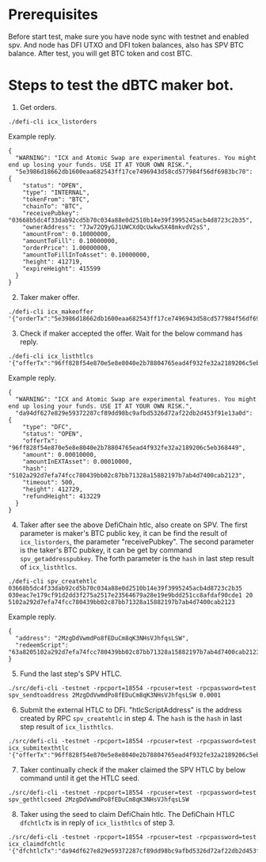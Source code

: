 # Prerequisites

Before start test, make sure you have node sync with testnet and enabled spv. And node has DFI UTXO and DFI token balances, also has SPV BTC balance. After test, you will get BTC token and cost BTC.

# Steps to test the dBTC maker bot.

1. Get orders.

```
./defi-cli icx_listorders
```

Example reply.

```
{
  "WARNING": "ICX and Atomic Swap are experimental features. You might end up losing your funds. USE IT AT YOUR OWN RISK.",
  "5e3986d18662db1600eaa682543ff17ce7496943d58cd577984f56df6983bc70": {
    "status": "OPEN",
    "type": "INTERNAL",
    "tokenFrom": "BTC",
    "chainTo": "BTC",
    "receivePubkey": "03668b5dc4f33dab92cd5b70c034a88e0d2510b14e39f3995245acb4d8723c2b35",
    "ownerAddress": "7Jw72Q9yGJ1UWCXdQcUwkwSX48mkvdV2sS",
    "amountFrom": 0.10000000,
    "amountToFill": 0.10000000,
    "orderPrice": 1.00000000,
    "amountToFillInToAsset": 0.10000000,
    "height": 412719,
    "expireHeight": 415599
  }
}
```

2. Taker maker offer.

```
./defi-cli icx_makeoffer '{"orderTx":"5e3986d18662db1600eaa682543ff17ce7496943d58cd577984f56df6983bc70","amount":0.0001,"ownerAddress":"tk7nuNxJ96tCAM57eT7Wx6pQYut8yReoZt","expiry":300}'
```

3. Check if maker accepted the offer. Wait for the below command has reply.

```
./defi-cli icx_listhtlcs '{"offerTx":"96ff828f54e870e5e8e8040e2b78804765ead4f932fe32a2189206c5eb368449"}'
```

Example reply.
```
{
  "WARNING": "ICX and Atomic Swap are experimental features. You might end up losing your funds. USE IT AT YOUR OWN RISK.",
  "da94df627e829e59372287cf89dd98bc9afbd5326d72af22db2d453f91e13a0d": {
    "type": "DFC",
    "status": "OPEN",
    "offerTx": "96ff828f54e870e5e8e8040e2b78804765ead4f932fe32a2189206c5eb368449",
    "amount": 0.00010000,
    "amountInEXTAsset": 0.00010000,
    "hash": "5102a292d7efa74fcc780439bb02c87bb71328a15882197b7ab4d7400cab2123",
    "timeout": 500,
    "height": 412729,
    "refundHeight": 413229
  }
}
```

4. Taker after see the above DefiChain htlc, also create on SPV. The first parameter is maker's BTC public key, it can be find the result of `icx_listorders`, the parameter "receivePubkey".  The second parameter is the taker's BTC pubkey, it can be get by command `spv_getaddresspubkey`. The forth parameter is the `hash` in last step result of `icx_listhtlcs`.

```
./defi-cli spv_createhtlc 03668b5dc4f33dab92cd5b70c034a88e0d2510b14e39f3995245acb4d8723c2b35 030eac7e179cf91d2dd3f275a2517e23564679a28e19e9bdd251cc8afdaf90cde1 20 5102a292d7efa74fcc780439bb02c87bb71328a15882197b7ab4d7400cab2123
```

Example reply.

```
{
  "address": "2MzgDdVwmdPo8fEDuCm8qK3NHsVJhfqsLSW",
  "redeemScript": "63a8205102a292d7efa74fcc780439bb02c87bb71328a15882197b7ab4d7400cab2123882103668b5dc4f33dab92cd5b70c034a88e0d2510b14e39f3995245acb4d8723c2b35670114b27521030eac7e179cf91d2dd3f275a2517e23564679a28e19e9bdd251cc8afdaf90cde168ac"
}
```

5. Fund the last step's SPV HTLC.

```
./src/defi-cli -testnet -rpcport=18554 -rpcuser=test -rpcpassword=test spv_sendtoaddress 2MzgDdVwmdPo8fEDuCm8qK3NHsVJhfqsLSW 0.0001

```

6. Submit the external HTLC to DFI. "htlcScriptAddress" is the address created by RPC `spv_createhtlc` in step 4. The `hash` is the `hash` in last step result of `icx_listhtlcs`.

```
./src/defi-cli -testnet -rpcport=18554 -rpcuser=test -rpcpassword=test icx_submitexthtlc '{"offerTx":"96ff828f54e870e5e8e8040e2b78804765ead4f932fe32a2189206c5eb368449","hash":"5102a292d7efa74fcc780439bb02c87bb71328a15882197b7ab4d7400cab2123","amount":"0.0001","htlcScriptAddress":"2MzgDdVwmdPo8fEDuCm8qK3NHsVJhfqsLSW","ownerPubkey":"030eac7e179cf91d2dd3f275a2517e23564679a28e19e9bdd251cc8afdaf90cde1","timeout":20}'
```

7. Taker continually check if the maker claimed the SPV HTLC by below command until it get the HTLC seed.

```
./src/defi-cli -testnet -rpcport=18554 -rpcuser=test -rpcpassword=test spv_gethtlcseed 2MzgDdVwmdPo8fEDuCm8qK3NHsVJhfqsLSW
```

8. Taker using the seed to claim DefiChain htlc. The DefiChain HTLC `dfchtlcTx` is in reply of `icx_listhtlcs` of step 3.

```
./src/defi-cli -testnet -rpcport=18554 -rpcuser=test -rpcpassword=test icx_claimdfchtlc '{"dfchtlcTx":"da94df627e829e59372287cf89dd98bc9afbd5326d72af22db2d453f91e13a0d","seed":"5026297f7c0455b55c49042d1c319fe046edc4141b50e5e1e06289d97f73a84e"}'
```
